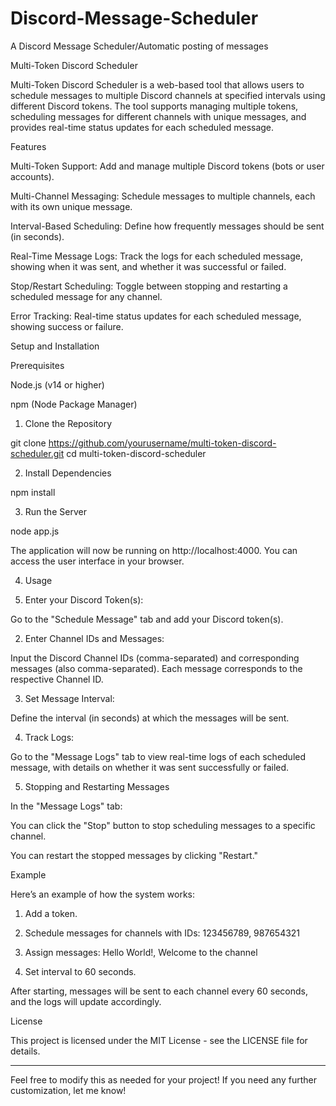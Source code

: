 # Discord-Message-Scheduler
A Discord Message Scheduler/Automatic posting of messages


Multi-Token Discord Scheduler

Multi-Token Discord Scheduler is a web-based tool that allows users to schedule messages to multiple Discord channels at specified intervals using different Discord tokens. The tool supports managing multiple tokens, scheduling messages for different channels with unique messages, and provides real-time status updates for each scheduled message.

Features

Multi-Token Support: Add and manage multiple Discord tokens (bots or user accounts).

Multi-Channel Messaging: Schedule messages to multiple channels, each with its own unique message.

Interval-Based Scheduling: Define how frequently messages should be sent (in seconds).

Real-Time Message Logs: Track the logs for each scheduled message, showing when it was sent, and whether it was successful or failed.

Stop/Restart Scheduling: Toggle between stopping and restarting a scheduled message for any channel.

Error Tracking: Real-time status updates for each scheduled message, showing success or failure.


Setup and Installation

Prerequisites

Node.js (v14 or higher)

npm (Node Package Manager)


1. Clone the Repository

git clone https://github.com/yourusername/multi-token-discord-scheduler.git
cd multi-token-discord-scheduler

2. Install Dependencies

npm install

3. Run the Server

node app.js

The application will now be running on http://localhost:4000. You can access the user interface in your browser.

4. Usage

1. Enter your Discord Token(s):

Go to the "Schedule Message" tab and add your Discord token(s).



2. Enter Channel IDs and Messages:

Input the Discord Channel IDs (comma-separated) and corresponding messages (also comma-separated). Each message corresponds to the respective Channel ID.



3. Set Message Interval:

Define the interval (in seconds) at which the messages will be sent.



4. Track Logs:

Go to the "Message Logs" tab to view real-time logs of each scheduled message, with details on whether it was sent successfully or failed.




5. Stopping and Restarting Messages

In the "Message Logs" tab:

You can click the "Stop" button to stop scheduling messages to a specific channel.

You can restart the stopped messages by clicking "Restart."


Example

Here’s an example of how the system works:

1. Add a token.


2. Schedule messages for channels with IDs: 123456789, 987654321


3. Assign messages: Hello World!, Welcome to the channel


4. Set interval to 60 seconds.



After starting, messages will be sent to each channel every 60 seconds, and the logs will update accordingly.

License

This project is licensed under the MIT License - see the LICENSE file for details.


---

Feel free to modify this as needed for your project! If you need any further customization, let me know!
